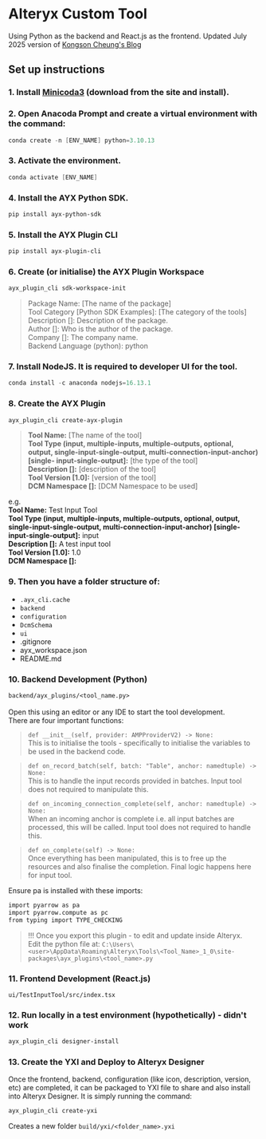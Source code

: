 # Alteryx Custom Tool

Using Python as the backend and React.js as the frontend.
Updated July 2025 version of [Kongson Cheung's Blog](https://kongsoncheung.blogspot.com/2023/08/how-to-develop-alteryx-custom-to.html)

## Set up instructions
### 1. Install [Minicoda3](https://docs.conda.io/en/latest/miniconda.html) (download from the site and install).
### 2. Open Anacoda Prompt and create a virtual environment with the command:
```powershell
conda create -n [ENV_NAME] python=3.10.13
```
### 3. Activate the environment.
```powershell
conda activate [ENV_NAME]
```
### 4. Install the AYX Python SDK.
```powershell
pip install ayx-python-sdk
```
### 5. Install the AYX Plugin CLI
```powershell
pip install ayx-plugin-cli
```
### 6. Create (or initialise) the AYX Plugin Workspace
```powershell
ayx_plugin_cli sdk-workspace-init
```

> Package Name: [The name of the package]  
Tool Category [Python SDK Examples]: [The category of the tools]  
Description []: Description of the package.  
Author []: Who is the author of the package.  
Company []: The company name.  
Backend Language (python): python  

### 7. Install NodeJS. It is required to developer UI for the tool.
```powershell
conda install -c anaconda nodejs=16.13.1
```
### 8. Create the AYX Plugin
```powershell
ayx_plugin_cli create-ayx-plugin
```

> **Tool Name:** [The name of the tool]  
**Tool Type (input, multiple-inputs, multiple-outputs, optional, output, single-input-single-output, multi-connection-input-anchor) [single-   input-single-output]:** [the type of the tool]  
**Description []:** [description of the tool]  
**Tool Version [1.0]:** [version of the tool]  
**DCM Namespace []:**  [DCM Namespace to be used]

e.g.  
**Tool Name:** Test Input Tool  
**Tool Type (input, multiple-inputs, multiple-outputs, optional, output, single-input-single-output, multi-connection-input-anchor) [single-   input-single-output]:** input  
**Description []:** A test input tool  
**Tool Version [1.0]:** 1.0  
**DCM Namespace []:**

### 9. Then you have a folder structure of:
- `.ayx_cli.cache`
- `backend`
- `configuration`
- `DcmSchema`
- `ui`
- .gitignore
- ayx_workspace.json
- README.md

### 10. Backend Development (Python)  
`backend/ayx_plugins/<tool_name.py>`  
<br>
Open this using an editor or any IDE to start the tool development. <br>There are four important functions:

>`def __init__(self, provider: AMPProviderV2) -> None:`  
This is to initialise the tools - specifically to initialise the variables to be used in the backend code.

>`def on_record_batch(self, batch: "Table", anchor: namedtuple) -> None:`  
This is to handle the input records provided in batches.  Input tool does not required to manipulate this.

>`def on_incoming_connection_complete(self, anchor: namedtuple) -> None:`  
When an incoming anchor is complete i.e. all input batches are processed, this will be called.  Input tool does not required to handle this.

>`def on_complete(self) -> None:`  
Once everything has been manipulated, this is to free up the resources and also finalise the completion.  Final logic happens here for input tool.  

Ensure pa is installed with these imports:
```bash
import pyarrow as pa
import pyarrow.compute as pc
from typing import TYPE_CHECKING
```
> !!! Once you export this plugin - to edit and update inside Alteryx.   
Edit the python file at: `C:\Users\<user>\AppData\Roaming\Alteryx\Tools\<Tool_Name>_1_0\site-packages\ayx_plugins\<tool_name>.py`


### 11. Frontend Development (React.js)   
`ui/TestInputTool/src/index.tsx`

### 12. Run locally in a test environment (hypothetically) - didn't work
```powershell
ayx_plugin_cli designer-install
```
### 13. Create the YXI and Deploy to Alteryx Designer
Once the frontend, backend, configuration (like icon, description, version, etc) are completed, it can be packaged to YXI file to share and also install into Alteryx Designer.  It is simply running the command:

```powershell
ayx_plugin_cli create-yxi
```

Creates a new folder `build/yxi/<folder_name>.yxi`
